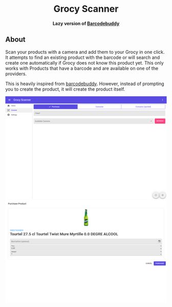 <div align="center">
    <h1>Grocy Scanner</h1>
    <h4>Lazy version of <a href="https://github.com/Forceu/barcodebuddy">Barcodebuddy</a></h4>
</div>

## About
Scan your products with a camera and add them to your Grocy in one click.
It attempts to find an existing product with the barcode or will search and create one automatically if Grocy does not know this product yet.
This only works with Products that have a barcode and are available on one of the providers.

This is heavily inspired from [barcodebuddy](https://github.com/Forceu/barcodebuddy).
However, instead of prompting you to create the product, it will create the product itself.

![](./Documentation/screenshot-scanner.png)
![](./Documentation/screenshot-purchase-product.png)